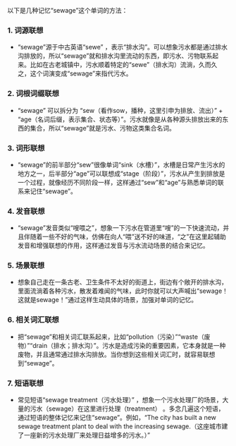以下是几种记忆“sewage”这个单词的方法：

### 1. 词源联想
 - “sewage”源于中古英语“sewe” ，表示“排水沟”。可以想象污水都是通过排水沟排放的，所以“sewage”就和排水沟里流动的东西，即污水、污物联系起来。比如在古老城镇中，污水顺着特定的“sewe”（排水沟）流淌，久而久之，这个词演变成“sewage”来指代污水。

### 2. 词根词缀联想
 - “sewage” 可以拆分为 “sew（看作sow，播种，这里引申为排放、流出）” + “age（名词后缀，表示集合、状态等）”。污水就像是从各种源头排放出来的东西的集合，所以“sewage”就是污水、污物这类集合名词。

### 3. 词形联想
 - “sewage”的前半部分“sew”很像单词“sink（水槽）”，水槽是日常产生污水的地方之一，后半部分“age”可以联想成“stage（阶段）”，污水从产生到排放是一个过程，就像经历不同阶段一样，这样通过“sew”和“age”与熟悉单词的联系来记住“sewage”。

### 4. 发音联想
 - “sewage”发音类似“嗖喂之”，想象一下污水在管道里“嗖”的一下快速流动，并且伴随着一些不好的气味，仿佛在向人“喂”送不好的味道，“之”在这里起辅助发音和增强联想的作用，这样通过发音与污水流动场景的结合来记忆。

### 5. 场景联想
 - 想象自己走在一条古老、卫生条件不太好的街道上，街边有个敞开的排水沟，里面流淌着各种污水，散发着难闻的气味，此时你就可以大声喊出“sewage！这就是sewage！”通过这样生动具体的场景，加强对单词的记忆。

### 6. 相关词汇联想
 - 把“sewage”和相关词汇联系起来，比如“pollution（污染）”“waste（废物）”“drain（排水；排水沟）”。污水是造成污染的重要因素，它本身就是一种废物，并且通常通过排水沟排放。当你想到这些相关词汇时，就容易联想到“sewage”。

### 7. 短语联想
 - 常见短语“sewage treatment（污水处理）” ，想象一个污水处理厂的场景，大量的污水（sewage）在这里进行处理（treatment） 。多念几遍这个短语，通过短语的整体记忆来记住“sewage”。例如，“The city has built a new sewage treatment plant to deal with the increasing sewage.（这座城市建了一座新的污水处理厂来处理日益增多的污水。）” 